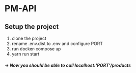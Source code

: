 # PM-API

## Setup the project

1. clone the project
2. rename .env.dist to .env and configure PORT
3. run docker-compose up
4. yarn run start

##### -> Now you should be able to call localhost:'PORT'/products
